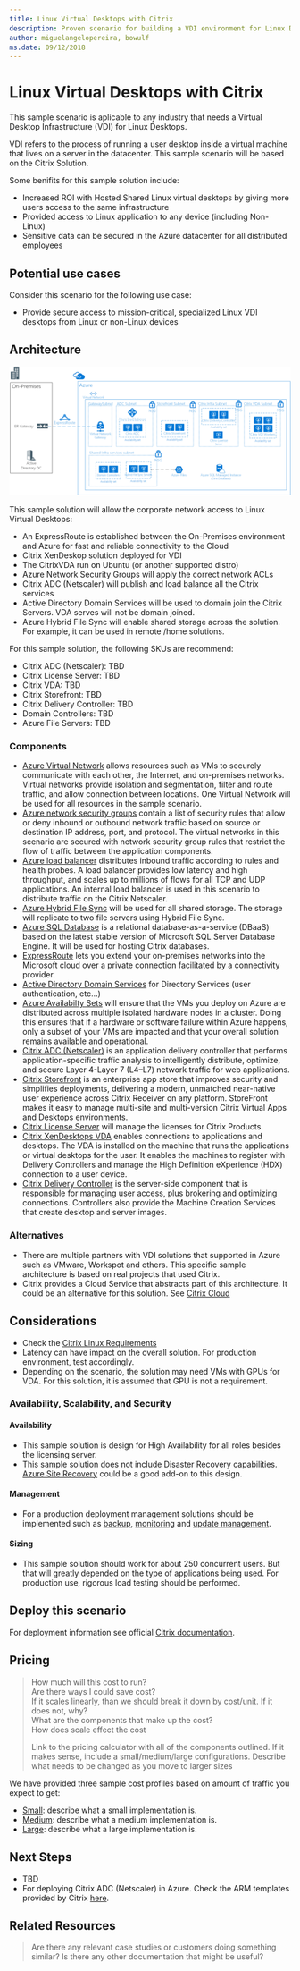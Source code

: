 ```yaml
---
title: Linux Virtual Desktops with Citrix
description: Proven scenario for building a VDI environment for Linux Desktops using Citrix on Azure.
author: miguelangelopereira, bowulf
ms.date: 09/12/2018 
---
```

# Linux Virtual Desktops with Citrix

This sample scenario is aplicable to any industry that needs a Virtual Desktop Infrastructure (VDI) for Linux Desktops.

VDI refers to the process of running a user desktop inside a virtual machine that lives on a server in the datacenter. This sample scenario will be based on the Citrix Solution.

Some benifits for this sample solution include:
- Increased ROI with Hosted Shared Linux virtual desktops by giving more users access to the same infrastructure
- Provided access to Linux application to any device (including Non-Linux)
- Sensitive data can be secured in the Azure datacenter for all distributed employees

## Potential use cases

Consider this scenario for the following use case:
- Provide secure access to mission-critical, specialized Linux VDI desktops from Linux or non-Linux devices

## Architecture

![Diagram](azure-citrix-sample-diagram.png)

This sample solution will allow the corporate network access to Linux Virtual Desktops:
- An ExpressRoute is established between the On-Premises environment and Azure for fast and reliable connectivity to the Cloud
- Citrix XenDeskop solution deployed for VDI
- The CitrixVDA run on Ubuntu (or another supported distro)
- Azure Network Security Groups will apply the correct network ACLs
- Citrix ADC (Netscaler) will publish and load balance all the Citrix services
- Active Directory Domain Services will be used to domain join the Citrix Servers. VDA serves will not be domain joined.
- Azure Hybrid File Sync will enable shared storage across the solution. For example, it can be used in remote /home solutions.

For this sample solution, the following SKUs are recommend:

- Citrix ADC (Netscaler): TBD
- Citrix License Server: TBD
- Citrix VDA: TBD
- Citrix Storefront: TBD
- Citrix Delivery Controller: TBD
- Domain Controllers: TBD
- Azure File Servers: TBD


### Components

* [Azure Virtual Network](/azure/virtual-network/virtual-networks-overview) allows resources such as VMs to securely communicate with each other, the Internet, and on-premises networks. Virtual networks provide isolation and segmentation, filter and route traffic, and allow connection between locations. One Virtual Network will be used  for all resources in the sample scenario.
* [Azure network security groups](/azure/virtual-network/security-overview) contain a list of security rules that allow or deny inbound or outbound network traffic based on source or destination IP address, port, and protocol. The virtual networks in this scenario are secured with network security group rules that restrict the flow of traffic between the application components.
* [Azure load balancer](/azure/application-gateway/overview) distributes inbound traffic according to rules and health probes. A load balancer provides low latency and high throughput, and scales up to millions of flows for all TCP and UDP applications. An internal load balancer is used in this scenario to distribute traffic on the Citrix Netscaler.
* [Azure Hybrid File Sync](https://github.com/MicrosoftDocs/azure-docs/edit/master/articles/storage/files/storage-sync-files-planning.md) will be used for all shared storage. The storage will replicate to two file servers using Hybrid File Sync.
* [Azure SQL Database](https://docs.microsoft.com/en-us/azure/sql-database/) is a relational database-as-a-service (DBaaS) based on the latest stable version of Microsoft SQL Server Database Engine. It will be used for hosting Citrix databases.
* [ExpressRoute](https://docs.microsoft.com/en-us/azure/expressroute/expressroute-introduction) lets you extend your on-premises networks into the Microsoft cloud over a private connection facilitated by a connectivity provider. 
* [Active Directory Domain Services](https://docs.microsoft.com/en-us/windows/desktop/ad/about-active-directory-domain-services) for Directory Services (user authentication, etc...) 
* [Azure Availabilty Sets](https://docs.microsoft.com/en-us/azure/virtual-machines/windows/tutorial-availability-sets) will ensure that the VMs you deploy on Azure are distributed across multiple isolated hardware nodes in a cluster. Doing this ensures that if a hardware or software failure within Azure happens, only a subset of your VMs are impacted and that your overall solution remains available and operational. 
* [Citrix ADC (Netscaler)](https://www.citrix.com/products/citrix-adc/) is an application delivery controller that performs application-specific traffic analysis to intelligently distribute, optimize, and secure Layer 4-Layer 7 (L4–L7) network traffic for web applications. 
* [Citrix Storefront](https://www.citrix.com/products/citrix-virtual-apps-and-desktops/citrix-storefront.html) is an enterprise app store that improves security and simplifies deployments, delivering a modern, unmatched near-native user experience across Citrix Receiver on any platform. StoreFront makes it easy to manage multi-site and multi-version Citrix Virtual Apps and Desktops environments. 
* [Citrix License Server](https://www.citrix.com/buy/licensing/overview.html) will manage the licenses for Citrix Products.
* [Citrix XenDesktops VDA](https://docs.citrix.com/en-us/citrix-virtual-apps-desktops-service.html) enables connections to applications and desktops. The VDA is installed on the machine that runs the applications or virtual desktops for the user. It enables the machines to register with Delivery Controllers and manage the High Definition eXperience (HDX) connection to a user device.
* [Citrix Delivery Controller](https://docs.citrix.com/en-us/xenapp-and-xendesktop/7-15-ltsr/manage-deployment/delivery-controllers.html) is the server-side component that is responsible for managing user access, plus brokering and optimizing connections. Controllers also provide the Machine Creation Services that create desktop and server images.
 

### Alternatives

- There are multiple partners with VDI solutions that supported in Azure such as VMware, Workspot and others. This specific sample architecture is based on real projects that used Citrix.
- Citrix provides a Cloud Service that abstracts part of this architecture. It could be an alternative for this solution. See [Citrix Cloud](https://www.citrix.com/products/citrix-cloud/)


## Considerations

* Check the [Citrix Linux Requirements](https://docs.citrix.com/en-us/linux-virtual-delivery-agent/current-release/system-requirements.html) 
* Latency can have impact on the overall solution. For production environment, test accordingly.
* Depending on the scenario, the solution may need VMs with GPUs for VDA. For this solution, it is assumed that GPU is not a requirement.

### Availability, Scalability, and Security

#### Availability
* This sample solution is design for High Availability for all roles besides the licensing server.
* This sample solution does not include Disaster Recovery capabilities. [Azure Site Recovery](https://docs.microsoft.com/en-us/azure/site-recovery/site-recovery-overview) could be a good add-on to this design.

#### Management
* For a production deployment management solutions should be implemented such as [backup](https://docs.microsoft.com/en-us/azure/backup/backup-introduction-to-azure-backup), [monitoring](https://docs.microsoft.com/en-us/azure/monitoring-and-diagnostics/monitoring-overview) and [update management](https://docs.microsoft.com/en-us/azure/automation/automation-update-management).

#### Sizing
* This sample solution should work for about 250 concurrent users. But that will greatly depended on the type of applications being used. For production use, rigorous load testing should be performed. 

## Deploy this scenario

For deployment information see official [Citrix documentation](https://docs.citrix.com/en-us/citrix-virtual-apps-desktops/install-configure.html).

## Pricing

> How much will this cost to run?  
> Are there ways I could save cost?  
> If it scales linearly, than we should break it down by cost/unit.  If it does not, why?  
> What are the components that make up the cost?  
> How does scale effect the cost  
> 
> Link to the pricing calculator with all of the components outlined.  If it makes sense, include a small/medium/large configurations.  Describe what needs to be changed as you move to larger sizes

We have provided three sample cost profiles based on amount of traffic you expect to get:

* [Small][small-pricing]: describe what a small implementation is.
* [Medium][medium-pricing]: describe what a medium implementation is.
* [Large][large-pricing]: describe what a large implementation is.

## Next Steps

- TBD
- For deploying Citrix ADC (Netscaler) in Azure. Check the ARM templates provided by Citrix [here](https://github.com/citrix/netscaler-azure-templates).

## Related Resources

> Are there any relevant case studies or customers doing something similar?
> Is there any other documentation that might be useful?  

<!-- links -->
[small-pricing]: https://azure.com/e/
[medium-pricing]: https://azure.com/e/
[large-pricing]: https://azure.com/e/
[availability]: /azure/architecture/checklist/availability
[resource-groups]: /azure/azure-resource-manager/resource-group-overview
[resiliency]: /azure/architecture/resiliency/
[security]: /azure/security/
[scalability]: /azure/architecture/checklist/scalability
